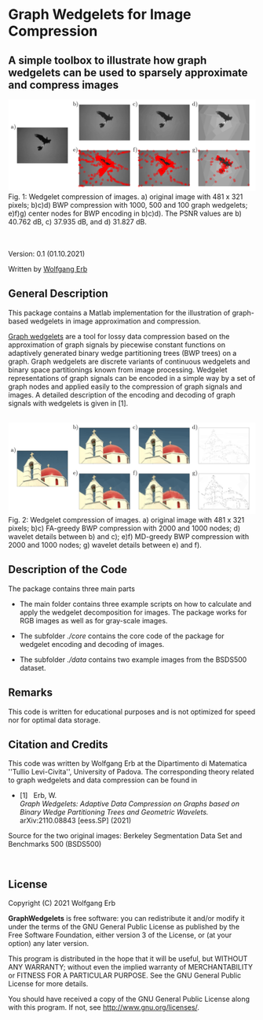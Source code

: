 # Graph Wedgelets for Image Compression

A simple toolbox to illustrate how graph wedgelets can be used to sparsely approximate and compress images 
--------------------------------------------------------------------------------

<img src="img/BWP-eagle.png" width="800"> 
Fig. 1: Wedgelet compression of images. a) original image with 481 x 321 pixels; 
	 b)c)d) BWP compression with 1000, 500 and 100 graph wedgelets; 
	 e)f)g) center nodes for BWP encoding in b)c)d). 
	 The PSNR values are b) 40.762 dB, c) 37.935 dB, and d) 31.827 dB. 

<br><br>
Version: 0.1 (01.10.2021)

Written by <a href="http://www.lissajous.it"> Wolfgang Erb</a>



General Description
-------------------

This package contains a Matlab implementation for the illustration of graph-based wedgelets in image approximation and compression. 

<a href="http://www.lissajous.it/wedgelets.html"> Graph wedgelets</a> are a tool for lossy data compression based 
on the approximation of graph signals by piecewise constant functions on adaptively generated binary wedge partitioning trees (BWP trees) on a graph. Graph wedgelets are discrete variants of continuous wedgelets and binary space partitionings known from image processing. Wedgelet representations of graph signals can be encoded in a simple way by a set of graph nodes and applied easily to the compression of graph signals and images. A detailed description of the encoding and decoding of graph signals with wedgelets is given in [1]. 

<br>

<img src="img/BWP-church.png" width="800"> 
Fig. 2: Wedgelet compression of images. a) original image with 481 x 321 pixels; b)c) FA-greedy BWP compression with 2000 and 1000 nodes; d) wavelet details between b) and c); e)f) MD-greedy BWP compression with 2000 and 1000 nodes; g) wavelet details between e) and f).

<br>



Description of the Code
-----------------------

The package contains three main parts

- The main folder contains three example scripts on how to calculate and apply the wedgelet decomposition for images. The package works for RGB images as well as for gray-scale images.  

- The subfolder *./core* contains the core code of the package for wedgelet encoding and decoding of images. 

- The subfolder *./data* contains two example images from the BSDS500 dataset.


Remarks
--------------------

This code is written for educational purposes and is not optimized for speed nor for optimal data storage. 


Citation and Credits
--------------------

This code was written by Wolfgang Erb at the Dipartimento di Matematica ''Tullio Levi-Civita'', University of Padova. The corresponding theory related to graph wedgelets and data compression can be found in


*   [1] &nbsp; Erb, W. <br>
    <i> Graph Wedgelets: Adaptive Data Compression on Graphs based on Binary
    Wedge Partitioning Trees and Geometric Wavelets. </i> 
    arXiv:2110.08843  [eess.SP] (2021) 


Source for the two original images: Berkeley Segmentation Data Set and Benchmarks 500 (BSDS500)

<br>


License
-------

Copyright (C) 2021 Wolfgang Erb

**GraphWedgelets** is free software: you can redistribute it and/or modify
it under the terms of the GNU General Public License as published by
the Free Software Foundation, either version 3 of the License, or
(at your option) any later version.

This program is distributed in the hope that it will be useful,
but WITHOUT ANY WARRANTY; without even the implied warranty of
MERCHANTABILITY or FITNESS FOR A PARTICULAR PURPOSE.  See the
GNU General Public License for more details.

You should have received a copy of the GNU General Public License
along with this program. If not, see <http://www.gnu.org/licenses/>.